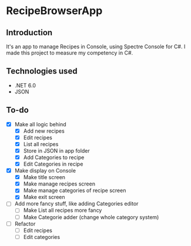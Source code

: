 # RecipeBrowserApp
## Introduction
It's an app to manage Recipes in Console, using Spectre Console for C#. I made this project to measure my competency in C#.

## Technologies used
* .NET 6.0
* JSON

## To-do
- [x] Make all logic behind
    - [x] Add new recipes
    - [x] Edit recipes
    - [x] List all recipes
    - [x] Store in JSON in app folder
    - [x] Add Categories to recipe
    - [x] Edit Categories in recipe
- [x] Make display on Console
    - [x] Make title screen
    - [x] Make manage recipes screen
    - [x] Make manage categories of recipe screen
    - [x] Make exit screen
- [ ] Add more fancy stuff, like adding Categories editor
    - [ ] Make List all recipes more fancy
    - [ ] Make Categorie adder (change whole category system)
- [ ] Refactor
    - [ ] Edit recipes
    - [ ] Edit categories